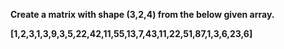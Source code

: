 **Create a matrix with shape (3,2,4) from the below given array.**

**[1,2,3,1,3,9,3,5,22,42,11,55,13,7,43,11,22,51,87,1,3,6,23,6]**
